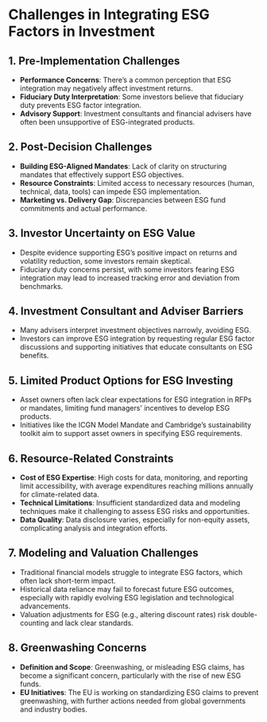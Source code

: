 # Challenges in Integrating ESG Factors in Investment

## 1. Pre-Implementation Challenges
- **Performance Concerns**: There’s a common perception that ESG integration may negatively affect investment returns.
- **Fiduciary Duty Interpretation**: Some investors believe that fiduciary duty prevents ESG factor integration.
- **Advisory Support**: Investment consultants and financial advisers have often been unsupportive of ESG-integrated products.

## 2. Post-Decision Challenges
- **Building ESG-Aligned Mandates**: Lack of clarity on structuring mandates that effectively support ESG objectives.
- **Resource Constraints**: Limited access to necessary resources (human, technical, data, tools) can impede ESG implementation.
- **Marketing vs. Delivery Gap**: Discrepancies between ESG fund commitments and actual performance.

## 3. Investor Uncertainty on ESG Value
- Despite evidence supporting ESG’s positive impact on returns and volatility reduction, some investors remain skeptical.
- Fiduciary duty concerns persist, with some investors fearing ESG integration may lead to increased tracking error and deviation from benchmarks.

## 4. Investment Consultant and Adviser Barriers
- Many advisers interpret investment objectives narrowly, avoiding ESG.
- Investors can improve ESG integration by requesting regular ESG factor discussions and supporting initiatives that educate consultants on ESG benefits.

## 5. Limited Product Options for ESG Investing
- Asset owners often lack clear expectations for ESG integration in RFPs or mandates, limiting fund managers' incentives to develop ESG products.
- Initiatives like the ICGN Model Mandate and Cambridge’s sustainability toolkit aim to support asset owners in specifying ESG requirements.

## 6. Resource-Related Constraints
- **Cost of ESG Expertise**: High costs for data, monitoring, and reporting limit accessibility, with average expenditures reaching millions annually for climate-related data.
- **Technical Limitations**: Insufficient standardized data and modeling techniques make it challenging to assess ESG risks and opportunities.
- **Data Quality**: Data disclosure varies, especially for non-equity assets, complicating analysis and integration efforts.

## 7. Modeling and Valuation Challenges
- Traditional financial models struggle to integrate ESG factors, which often lack short-term impact.
- Historical data reliance may fail to forecast future ESG outcomes, especially with rapidly evolving ESG legislation and technological advancements.
- Valuation adjustments for ESG (e.g., altering discount rates) risk double-counting and lack clear standards.

## 8. Greenwashing Concerns
- **Definition and Scope**: Greenwashing, or misleading ESG claims, has become a significant concern, particularly with the rise of new ESG funds.
- **EU Initiatives**: The EU is working on standardizing ESG claims to prevent greenwashing, with further actions needed from global governments and industry bodies.
